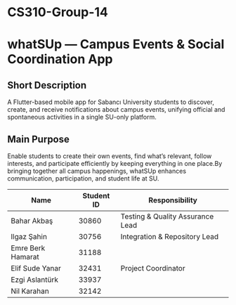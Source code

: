 # CS310-Group-14


# whatSUp — Campus Events & Social Coordination App 

## Short Description
A Flutter-based mobile app for Sabancı University students to discover, create, and receive notifications about campus events, unifying official and spontaneous activities in a single SU-only platform.
## Main Purpose
Enable students to create their own events, find what’s relevant, follow interests, and participate efficiently by keeping everything in one place.By bringing together all campus happenings, whatSUp enhances communication, participation, and student life at SU.

| Name               | Student ID |Responsibility                    |
|--------------------|------------|----------------------------------|
| Bahar Akbaş        | 30860      |Testing & Quality Assurance Lead  |
| Ilgaz Şahin        | 30756      |Integration & Repository Lead     |
| Emre Berk Hamarat  | 31188      |                                  |
| Elif Sude Yanar    | 32431      |Project Coordinator               |
| Ezgi Aslantürk     | 33937      |                                  | 
| Nil Karahan        | 32142      |                                  |
